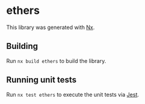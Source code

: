 # ethers

This library was generated with [Nx](https://nx.dev).

## Building

Run `nx build ethers` to build the library.

## Running unit tests

Run `nx test ethers` to execute the unit tests via [Jest](https://jestjs.io).
